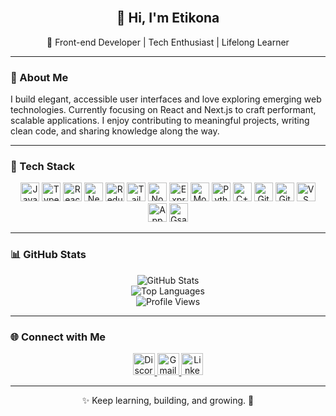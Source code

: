 <br clear="both" />

<h2 align="center">👋 Hi, I'm Etikona</h2>
<p align="center">🚀 Front-end Developer | Tech Enthusiast | Lifelong Learner</p>

---

### 🌟 About Me

I build elegant, accessible user interfaces and love exploring emerging web technologies. Currently focusing on React and Next.js to craft performant, scalable applications. I enjoy contributing to meaningful projects, writing clean code, and sharing knowledge along the way.

---

### 🚀 Tech Stack

<div align="center">
  <img src="https://cdn.jsdelivr.net/gh/devicons/devicon/icons/javascript/javascript-original.svg" height="30" alt="JavaScript" />
  <img src="https://cdn.jsdelivr.net/gh/devicons/devicon/icons/typescript/typescript-original.svg" height="30" alt="TypeScript" />
  <img src="https://cdn.jsdelivr.net/gh/devicons/devicon/icons/react/react-original.svg" height="30" alt="React" />
  <img src="https://cdn.jsdelivr.net/gh/devicons/devicon/icons/nextjs/nextjs-original.svg" height="30" alt="Next.js" />
  <img src="https://cdn.jsdelivr.net/gh/devicons/devicon/icons/redux/redux-original.svg" height="30" alt="Redux" />
  <img src="https://cdn.jsdelivr.net/gh/devicons/devicon/icons/tailwindcss/tailwindcss-original-wordmark.svg" height="30" alt="Tailwind CSS" />
  <img src="https://cdn.jsdelivr.net/gh/devicons/devicon/icons/nodejs/nodejs-original.svg" height="30" alt="Node.js" />
  <img src="https://cdn.jsdelivr.net/gh/devicons/devicon/icons/express/express-original.svg" height="30" alt="Express" />
  <img src="https://cdn.jsdelivr.net/gh/devicons/devicon/icons/mongodb/mongodb-original.svg" height="30" alt="MongoDB" />
  <img src="https://cdn.jsdelivr.net/gh/devicons/devicon/icons/python/python-original.svg" height="30" alt="Python" />
  <img src="https://cdn.jsdelivr.net/gh/devicons/devicon/icons/cplusplus/cplusplus-original.svg" height="30" alt="C++" />
  <img src="https://cdn.jsdelivr.net/gh/devicons/devicon/icons/git/git-original.svg" height="30" alt="Git" />
  <img src="https://cdn.jsdelivr.net/gh/devicons/devicon/icons/github/github-original.svg" height="30" alt="GitHub" />
  <img src="https://cdn.jsdelivr.net/gh/devicons/devicon/icons/vscode/vscode-original.svg" height="30" alt="VS Code" />
  <img src="https://cdn.jsdelivr.net/gh/devicons/devicon/icons/appwrite/appwrite-original.svg" height="30" alt="Appwrite" />
  <img src="https://cdn.jsdelivr.net/gh/devicons/devicon/icons/gsap/gsap-original.svg" height="30" alt="Gsap" />
</div>

---

### 📊 GitHub Stats

<div align="center">
  <img src="https://github-readme-stats.vercel.app/api?username=etikona&show_icons=true&theme=radical" alt="GitHub Stats" />
  <br />
  <img src="https://github-readme-stats.vercel.app/api/top-langs/?username=etikona&layout=compact&theme=radical" alt="Top Languages" />
  <br />
  <img src="https://komarev.com/ghpvc/?username=etikona&color=blue" alt="Profile Views" />
</div>

---

### 🌐 Connect with Me

<div align="center">
  <a href="https://discordapp.com/users/eti9668" target="_blank">
    <img src="https://img.shields.io/badge/Discord-7289DA?logo=discord&logoColor=white&style=for-the-badge" height="35" alt="Discord" />
  </a>
  <a href="mailto:etikonapal@gmail.com" target="_blank">
    <img src="https://img.shields.io/badge/Gmail-D14836?logo=gmail&logoColor=white&style=for-the-badge" height="35" alt="Gmail" />
  </a>
  <a href="https://www.linkedin.com/in/eti-kona-paul/" target="_blank">
    <img src="https://img.shields.io/badge/LinkedIn-0077B5?logo=linkedin&logoColor=white&style=for-the-badge" height="35" alt="LinkedIn" />
  </a>
</div>

---

<p align="center">✨ Keep learning, building, and growing. 🚀</p>
